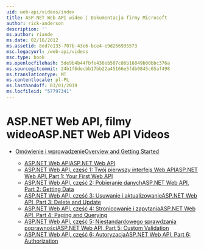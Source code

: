 ```yaml
---
uid: web-api/videos/index
title: ASP.NET Web API wideo | Dokumentacja firmy Microsoft
author: rick-anderson
description: ''
ms.author: riande
ms.date: 02/16/2012
ms.assetid: 8ed7e133-707b-43e6-bce4-e9d266935573
msc.legacyurl: /web-api/videos
msc.type: book
ms.openlocfilehash: 5de9b4b44fbfe436eb507c86b16849b00bbc376a
ms.sourcegitcommit: 24b1f6decbb17bb22a45166e5fdb0845c65af498
ms.translationtype: MT
ms.contentlocale: pl-PL
ms.lasthandoff: 03/01/2019
ms.locfileid: "57797341"
---
```

<a name="aspnet-web-api-videos"></a><span data-ttu-id="fc65e-102">ASP.NET Web API, filmy wideo</span><span class="sxs-lookup"><span data-stu-id="fc65e-102">ASP.NET Web API Videos</span></span>
====================
- [<span data-ttu-id="fc65e-103">Omówienie i wprowadzenie</span><span class="sxs-lookup"><span data-stu-id="fc65e-103">Overview and Getting Started</span></span>](getting-started/index.md)

    - [<span data-ttu-id="fc65e-104">ASP.NET Web API</span><span class="sxs-lookup"><span data-stu-id="fc65e-104">ASP.NET Web API</span></span>](getting-started/aspnet-web-api.md)
    - [<span data-ttu-id="fc65e-105">ASP.NET Web API, część 1: Twój pierwszy interfejs Web API</span><span class="sxs-lookup"><span data-stu-id="fc65e-105">ASP.NET Web API, Part 1: Your First Web API</span></span>](getting-started/your-first-web-api.md)
    - [<span data-ttu-id="fc65e-106">ASP.NET Web API, część 2: Pobieranie danych</span><span class="sxs-lookup"><span data-stu-id="fc65e-106">ASP.NET Web API, Part 2: Getting Data</span></span>](getting-started/getting-data.md)
    - [<span data-ttu-id="fc65e-107">ASP.NET Web API, część 3: Usuwanie i aktualizowanie</span><span class="sxs-lookup"><span data-stu-id="fc65e-107">ASP.NET Web API, Part 3: Delete and Update</span></span>](getting-started/delete-and-update.md)
    - [<span data-ttu-id="fc65e-108">ASP.NET Web API, część 4: Stronicowanie i zapytania</span><span class="sxs-lookup"><span data-stu-id="fc65e-108">ASP.NET Web API, Part 4: Paging and Querying</span></span>](getting-started/paging-and-querying.md)
    - [<span data-ttu-id="fc65e-109">ASP.NET Web API, część 5: Niestandardowego sprawdzania poprawności</span><span class="sxs-lookup"><span data-stu-id="fc65e-109">ASP.NET Web API, Part 5: Custom Validation</span></span>](getting-started/custom-validation.md)
    - [<span data-ttu-id="fc65e-110">ASP.NET Web API, część 6: Autoryzacja</span><span class="sxs-lookup"><span data-stu-id="fc65e-110">ASP.NET Web API, Part 6: Authorization</span></span>](getting-started/authorization.md)

